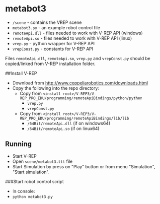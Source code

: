 # metabot3

- `/scene` - contains the VREP scene
- `metabot3.py` - an example robot control file
- `remoteApi.dll` - files needed to work with V-REP API (windows)
- `remoteApi.so` - files needed to work with V-REP API (linux)
- `vrep.py` - python wrapper for V-REP API
- `vrepConst.py` - constants for V-REP API

Files `remoteApi.dll`, `remoteApi.so`, `vrep.py` and `vrepConst.py` 
should be copied/linked from V-REP installation folder.

##Install V-REP

- Download from http://www.coppeliarobotics.com/downloads.html
- Copy the following into the repo directory:
    - Copy from `<install root>/V-REP3/V-REP_PRO_EDU/programming/remoteApiBindings/python/python`
        - `vrep.py`
        - `vrepConst.py`
    - Copy from `<install root>/V-REP3/V-REP_PRO_EDU/programming/remoteApiBindings/lib/lib`
        - `/64Bit/remoteApi.dll` (if on windows64)
        - `/64Bit/remoteApi.so` (if on linux64)

## Running
- Start V-REP
- Open `scene/metabot3.ttt` file 
- Start Simulation by press on "Play" button or from menu "Simulation", "Start simulation".

###Start robot control script
- In console:
- `python metabot3.py` 
